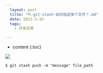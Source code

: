 ```yaml
---
  layout: post
  tilte: "⛏-git-stash-如何指定单个文件？.md"
  date: 2022-3-16-
  tags: 
    - 开发日常

---
```



* content
{:toc}


![](https://upload-images.jianshu.io/upload_images/15312191-f01c769cc05d07ed.png?imageMogr2/auto-orient/strip%7CimageView2/2/w/1240)

`$ git stash push -m "message" file_path`


